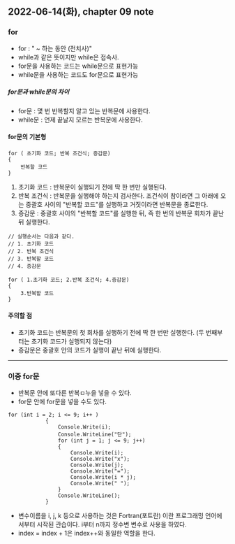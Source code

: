 ## 2022-06-14(화), chapter 09 note

### for
- for : " ~ 하는 동안 (전치사)"
- while과 같은 뜻이지만 while은 접속사.
- for문을 사용하는 코드는 while문으로 표현가능
- while문을 사용하는 코드도 for문으로 표현가능

##### for문과 while문의 차이
- for문 : 몇 번 반복할지 알고 있는 반복문에 사용한다.
- while문 : 언제 끝날지 모르는 반복문에 사용한다. 

#### for문의 기본형
```
for ( 초기화 코드; 반복 조건식; 증감문)
{
    반복할 코드 
}
```
1. 초기화 코드 : 반복문이 실행되기 전에 딱 한 번만 실행된다.
2. 반복 조건식 : 반복문을 실행해야 하는지 검사한다. 조건식이 참이라면 그 아래에 오는 중괄호 사이의 "반복할 코드"를 실행하고 거짓이라면 반복문을 종료한다.
3. 증감문 : 중괄호 사이의 "반복할 코드"를 실행한 뒤, 즉 한 번의 반복문 회차가 끝난 뒤 실행한다.
```
// 실행순서는 다음과 같다.
// 1. 초기화 코드
// 2. 반복 조건식
// 3. 반복할 코드
// 4. 증감문 

for ( 1.초기화 코드; 2.반복 조건식; 4.증감문)
{
    3.반복할 코드 
}
```

#### 주의할 점
- 초기화 코드는 반복문의 첫 회차를 실행하기 전에 딱 한 번만 실행한다. (두 번째부터는 초기화 코드가 실행되지 않는다)
- 증감문은 중괄호 안의 코드가 실행이 끝난 뒤에 실행한다.


---
### 이중 for문 
- 반복문 안에 또다른 반복ㅁ누을 넣을 수 있다.
- for문 안에 for문을 넣을 수도 있다.
```
for (int i = 2; i <= 9; i++ )
            {
                Console.Write(i);
                Console.WriteLine("단");
                for (int j = 1; j <= 9; j++)
                {
                    Console.Write(i);
                    Console.Write("x");
                    Console.Write(j);
                    Console.Write("=");
                    Console.Write(i * j);
                    Console.Write(" ");
                }
                Console.WriteLine();
            }
```
- 변수이름을 i, j, k 등으로 사용하는 것은 Fortran(포트란) 이란 프로그래밍 언어에서부터 시작된 관습이다. i부터 n까지 정수변 변수로 사용을 하였다. 
-  index = index + 1은 index++와 동일한 역할을 한다. 